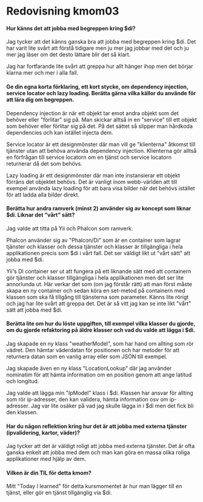 ---
---
Redovisning kmom03
=========================

#### **Hur känns det att jobba med begreppen kring $di?**

Jag tycker att det känns ganska bra att jobba med begreppen kring $di. Det har varit lite svårt att förstå tidigare men ju mer jag jobbar med det och ju mer jag läser om det desto lättare blir det så klart.

Jag har fortfarande lite svårt att greppa hur allt hänger ihop men det börjar klarna mer och mer i alla fall.

#### **Ge din egna korta förklaring, ett kort stycke, om dependency injection, service locator och lazy loading. Berätta gärna vilka källor du använde för att lära dig om begreppen.**

Dependency injection är när ett objekt tar emot andra objekt som det behöver eller "förlitar" sig på. Man skickar alltså in en "service" till ett objekt som behöver eller förlitar sig på det. På det sättet så slipper man hårdkoda dependencies och kan istället injecta dem.

Service locator är ett designmönster där man vill ge "klienterna" åtkomst till tjänster utan att behöva använda dependency injection. Klienterna gör alltså en förfrågan till service locatorn om en tjänst och service locatorn returnerar då det som behövs.

Lazy loading är ett designmönster där man inte instansierar ett objekt förräns det objektet behövs. Det är vanligt inom webb-världen att till exempel använda lazy loading för att bara visa bilder när det behövs istället för att ladda alla bilder direkt.

#### **Berätta hur andra ramverk (minst 2) använder sig av koncept som liknar $di. Liknar det “vårt” sätt?**

Jag valde att titta på Yii och Phalcon som ramverk. 

Phalcon använder sig av "Phalcon/Di" som är en container som lagrar tjänster och klasser och dessa tjänster och klasser är tillgängliga i hela applikationen precis som $di i vårt fall. Det ser väldigt likt ut "vårt sätt" att jobba med $di.

Yii's DI container ser ut att fungera på ett liknande sätt med att containern gör tjänster och klasser tillgängliga i hela applikationen men det ser lite annorlunda ut. Här verkar det som (om jag förstår rätt) att man först måste skapa en ny container och sedan köra en set-metod på containern med klassen som ska få tillgång till tjänsterna som parameter. Känns lite rörigt och jag har lite svårt att greppa det. Det är så vitt jag kan se inte likt "vårt" sätt att jobba med $di.

#### **Berätta lite om hur du löste uppgiften, till exempel vilka klasser du gjorde, om du gjorde refaktoring på äldre klasser och vad du valde att lägga i $di.**

Jag skapade en ny klass "weatherModel", som har hand om allting som rör vädret. Den hämtar väderdatan för positionen och har metoder för att returnera datan som en vanlig array eller som JSON till exempel.

Jag skapade även en ny klass "LocationLookup" där jag använder nominatim för att hämta information om en position genom att ange latitud och longitud.

Jag valde att lägga min "IpModel" klass i $di. Klassen har ansvar för allting som rör ip-adresser, den kan validera, hämta information osv om ip-adresser. Jag var lite osäker på vad jag skulle lägga in i $di men det fick bli den klassen.

#### **Har du någon reflektion kring hur det är att jobba med externa tjänster (ipvalidering, kartor, väder)?**

Jag tycker att det är väldigt roligt att jobba med externa tjänster. Det är ofta ganska enkelt att jobba med dem och man kan göra en massa olika roliga applikationer med hjälp av dem.

#### **Vilken är din TIL för detta kmom?**

Mitt "Today I learned" för detta kursmomentet är hur man lägger till en tjänst, eller gör en tjänst tillgänglig via $di.
